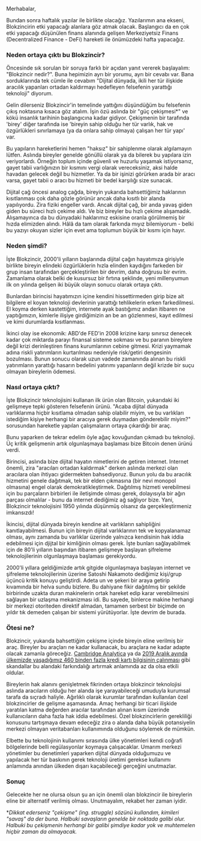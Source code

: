 Merhabalar,

Bundan sonra haftalık yazılar ile birlikte olacağız. Yazılarımın ana ekseni, Blokzincirin etki yapacağı alanlara göz atmak olacak. Başlangıcı da en çok etki yapacağı düşünülen finans alanında gelişen Merkeziyetsiz Finans (Decentralized Finance - DeFi) hareketi ile önümüzdeki hafta yapacağız. 

### Neden ortaya çıktı bu Blokzincir?

Öncesinde sık sorulan bir soruya farklı bir açıdan yanıt vererek başlayalım: "Blokzincir nedir?". Buna hepimizin ayrı bir yorumu, ayrı bir cevabı var. Bana sorduklarında tek cümle ile cevabım "Dijital dünyada, ikili her tür ilişkide aracılık yapanları ortadan kaldırmayı hedefleyen felsefenin yarattığı teknoloji" diyorum. 

Gelin dilerseniz Blokzincir'in temelinde yattığını düşündüğüm bu felsefenin çıkış noktasına kısaca göz atalım. İşin özü aslında bir "güç çekişmesi*" ve kökü insanlık tarihinin başlangıcına kadar gidiyor. Çekişmenin bir tarafında 'birey' diğer tarafında ise 'bireyin sahip olduğu her tür varlık, hak ve özgürlükleri sınırlamaya (ya da onlara sahip olmaya) çalışan her tür yapı' var.

Bu yapıların hareketlerini hemen "haksız" bir sahiplenme olarak algılamayın lütfen.  Aslında bireyler genelde gönüllü olarak ya da bilerek bu yapılara izin veriyorlardı. Örneğin toplum içinde güvenli ve huzurlu yaşamak istiyorsanız, gayet tabii varlığınızın bir kısmını vergi olarak vereceksiniz, aksi halde havadan gelecek değil bu hizmetler. Ya da bir işinizi görürken arada bir aracı varsa, gayet tabii o aracı bu hizmeti bir bedel karşılığı size sunacak. 

Dijital çağ öncesi analog çağda, bireyin yukarıda bahsettiğimiz haklarının kısıtlanması çok daha gözle görünür ancak daha kısıtlı bir alanda yapılıyordu. Zira fiziki engeller vardı. Ancak dijital çağ, bir anda yavaş giden giden bu süreci hızlı çekime aldı. Ve biz bireyler bu hızlı çekime alışamadık. Alışamayınca da bu dünyadaki haklarımız eskisine oranla görülmemiş bir hızda elimizden alındı. Hâlâ da tam olarak farkında mıyız bilemiyorum - belki bu yazıyı okuyan sizler için evet ama toplumun büyük bir kısmı için hayır. 

### Neden şimdi?

İşte Blokzincir, 2000'li yılların başlarında dijital çağın hayatımıza girişiyle birlikte bireyin elindeki özgürlüklerin hızla elinden kaydığını farkeden bir grup insan tarafından gerçekleştirilen bir devrim, daha doğrusu bir evrim. Zamanlama olarak belki de kusursuz bir fırtına şeklinde, yeni millenyumun ilk on yılında gelişen iki büyük olayın sonucu olarak ortaya çıktı. 

Bunlardan birincisi hayatımızın içine kendini hissettirmeden girip bize ait bilgilere el koyan teknoloji devlerinin yarattığı tehlikelerin erken farkedilmesi. El koyma derken kastettiğim, internete ayak bastığımız andan itibaren ne yaptığımızın, kimlerle ilişiye girdiğimizin an be an gözlenmesi, kayıt edilmesi ve kimi durumlarda kısıtlanması. 

İkinci olay ise ekonomik: ABD'de FED'in 2008 krizine karşı sınırsız denecek kadar çok miktarda parayı finansal sisteme sokması ve bu paranın bireylere değil krizi derinleştiren finans kurumlarının cebine gitmesi. Krizi yaymamak adına riskli yatırımların kurtarılması nedeniyle risk/getiri dengesinin bozulması. Bunun sonucu olarak uzun vadede zamanında alınan bu riskli yatırımların yarattığı hasarın bedelini yatırımı yapanların değil krizde bir suçu olmayan bireylerin ödemesi. 

### Nasıl ortaya çıktı?

İşte Blokzincir teknolojisini kullanan ilk ürün olan Bitcoin, yukarıdaki iki gelişmeye tepki gösteren felsefenin ürünü. "Acaba dijital dünyada varlıklarıma hiçbir kısıtlama olmadan sahip olabilir miyim, ve bu varlıkları istediğim kişiye herhangi bir aracıya gerek duymadan gönderebilir miyim?" sorusundan hareketle yapılan çalışmaların ortaya çıkardığı bir araç. 

Bunu yaparken de tekrar edelim öyle ağaç kovuğundan çıkmadı bu teknoloji. Üç kritik gelişmenin artık olgunlaşmaya başlaması bize Bitcoin denen ürünü verdi. 

Birincisi, aslında bize dijital hayatın nimetlerini de getiren internet. Internet önemli, zira "aracıları ortadan kaldırmak" derken aslında merkezi olan aracılara olan ihtiyacı gidermekten bahsediyoruz. Bunun yolu da bu aracılık hizmetini genele dağıtmak, tek bir elden çıkmasına (bir nevi monopol olmasına) engel olarak demokratikleştirmek. Dağıtılmış hizmeti verebilmesi için bu parçaların birbirleri ile iletişimde olması gerek, dolayısıyla bir ağın parçası olmalılar - bunu da internet dediğimiz ağ sağlıyor bize. Yani, Blokzincir teknolojisini 1950 yılında düşünmüş olsanız da gerçekleştirmeniz imkansızdı!

İkincisi, dijital dünyada bireyin kendine ait varlıkların sahipliğini kanıtlayabilmesi. Bunun için bireyin dijital varlıklarının tek ve kopyalanamaz olması, aynı zamanda bu varlıklar üzerinde yalnızca kendisinin hak iddia edebilmesi için djijtal bir kimliğinin olması gerek. İşte bunları sağlayabilmek için de 80'li yılların başından itibaren gelişmeye başlayan şifreleme teknolojilerinin olgunlaşmaya başlaması gerekiyordu. 

2000'li yıllara geldiğimizde artık gitgide olgunlaşmaya başlayan internet ve şifreleme teknolojilerinin üzerine Satoshi Nakamoto dediğimiz kişi/grup üçüncü kritik konuyu geliştirdi. Adeta un ve şekeri bir araya getirip kıvamında bir helva sundu bizlere. Bu dahiyane fikir dağıtılmış bir şekilde birbirinde uzakta duran makinelerin ortak hareket edip karar verebilmesini sağlayan bir uzlaşma mekanizması idi. Bu sayede, binlerce makine herhangi bir merkezi otoriteden direktif almadan, tamamen serbest bir biçimde on yıldır tık demeden çalışan bir sistemi yürütüyorlar. İşte devrim de burada. 

### Ötesi ne?

Blokzincir, yukarıda bahsettiğim çekişme içinde bireyin eline verilmiş bir araç. Bireyler bu araçları ne kadar kullanacak, bu araçlara ne kadar adapte olacak zamanla göreceğiz. [Cambridge Analytica](https://www.theguardian.com/news/series/cambridge-analytica-files) ya da [2019 Aralık ayında ülkemizde yaşadığımız 460 binden fazla kredi kartı bilgisinin çalınması](https://www.bbc.com/turkce/haberler-turkiye-50746265) gibi skandallar bu alandaki farkındalığı artırmak anlamında az da olsa etkili oldular. 

Bireylerin hak alanını genişletmek fikrinden ortaya blokzincir teknolojisi aslında aracıların olduğu her alanda işe yarayabileceği umuduyla kurumsal tarafa da sıçradı haliyle. Ağırlıklı olarak kurumlar tarafından kullanılan özel blokzincirler de gelişme aşamasında. Amaç herhangi bir ticari ilişkide yaratılan katma değerden aracılar tarafından alınan kısım üzerinde kullanıcıların daha fazla hak iddia edebilmesi. Özel blokzincirlerin gerekliliği konusunu tartışmaya devam edeceğiz zira o alanda daha büyük potansiyelin merkezi olmayan veritabanları kullanımında olduğunu söylemek de mümkün. 

Elbette bu teknolojinin kullanımı sırasında ülke yönetimleri kendi coğrafi bölgelerinde belli regülasyonlar koymaya çalışacaklar. Umarım merkezi yönetimler bu denetimleri yaparken dijital dünyada olduğumuzu ve yapılacak her tür baskının gerek teknoloji üretimi gerekse kullanımı anlamında anından ülkeden dışarı kaçabileceği gerçeğini unutmazlar. 

### Sonuç

Gelecekte her ne olursa olsun şu an için önemli olan blokzincir ile bireylerin eline bir alternatif verilmiş olması. Unutmayalım, rekabet her zaman iyidir. 











**Dikkat ederseniz "çekişme" (ing. struggle) sözünü kullandım, kimileri "savaş" da der buna. Halbuki savaşların genelde bir noktada galibi olur. Halbuki bu çekişmenin herhangi bir galibi şimdiye kadar yok ve muhtemelen hiçbir zaman da olmayacak.*